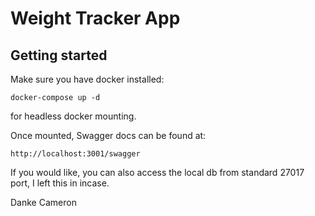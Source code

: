 # Weight Tracker App

## Getting started

Make sure you have docker installed:

```
docker-compose up -d 
```

for headless docker mounting. 

Once mounted, Swagger docs can be found at:

```
http://localhost:3001/swagger
```

If you would like, you can also access the local db from standard 27017 port, I left this in incase.

Danke Cameron
